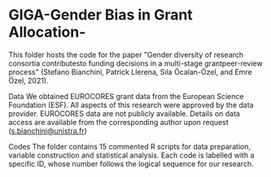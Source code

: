 # GIGA-Gender Bias in Grant Allocation-

This folder hosts the code for the paper "Gender diversity of research consortia contributesto funding decisions in a multi-stage grantpeer-review process" (Stefano Bianchini, Patrick Llerena, Sıla Öcalan-Özel, and Emre Özel, 2021).

Data We obtained EUROCORES grant data from the European Science Foundation (ESF). All aspects of this research were approved by the data provider. EUROCORES data are not publicly available. Details on data access are available from the corresponding author upon request (s.bianchini@unistra.fr)

Codes The folder contains 15 commented R scripts for data preparation, variable construction and statistical analysis. Each code is labelled with a specific ID, whose number follows the logical sequence for our research.
